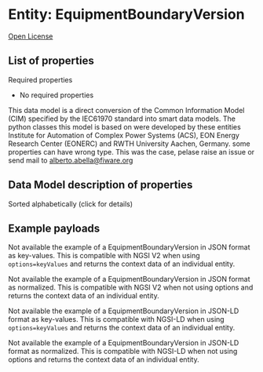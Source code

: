 Entity: EquipmentBoundaryVersion  
================================  
[Open License](https://github.com/smart-data-models//dataModel.EnergyCIM/blob/master/EquipmentBoundaryVersion/LICENSE.md)  

## List of properties  

Required properties  
- No required properties    
This data model is a direct conversion of the Common Information Model (CIM) specified by the IEC61970 standard into smart data models. The python classes this model is based on were developed by these entities Institute for Automation of Complex Power Systems (ACS), EON Energy Research Center (EONERC) and RWTH University Aachen, Germany. some properties can have wrong type. This was the case, pelase raise an issue or send mail to alberto.abella@fiware.org  
## Data Model description of properties  
Sorted alphabetically (click for details)  
## Example payloads    
Not available the example of a EquipmentBoundaryVersion in JSON format as key-values. This is compatible with NGSI V2 when  using `options=keyValues` and returns the context data of an individual entity.  
Not available the example of a EquipmentBoundaryVersion in JSON format as normalized. This is compatible with NGSI V2 when not using options and returns the context data of an individual entity.  
Not available the example of a EquipmentBoundaryVersion in JSON-LD format as key-values. This is compatible with NGSI-LD when  using `options=keyValues` and returns the context data of an individual entity.  
Not available the example of a EquipmentBoundaryVersion in JSON-LD format as normalized. This is compatible with NGSI-LD when not using options and returns the context data of an individual entity.  
